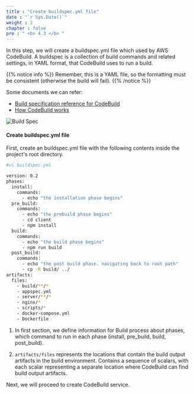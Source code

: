 ```yaml
---
title : "Create buildspec.yml file"
date : "`r Sys.Date()`"
weight : 2
chapter : false
pre : " <b> 4.3 </b> "
---
```

In this step, we will create a buildspec.yml file which used by AWS CodeBuild. A buildspec is a collection of build commands and related settings, in YAML format, that CodeBuild uses to run a build.

{{% notice info %}}
Remember, this is a YAML file, so the formatting must be consistent (otherwise the build will fail).
{{% /notice %}}

Some documents we can refer:
- [Build specification reference for CodeBuild](https://docs.aws.amazon.com/codebuild/latest/userguide/build-spec-ref.html)
- [How CodeBuild works](https://docs.aws.amazon.com/codebuild/latest/userguide/concepts.html#concepts-how-it-works)

![Build Spec](https://tamlv.buzz/aws-workshop/images/tamlv.buzz/aws-workshop/images/4.s3/001-builspec.png)

#### Create **buildspec.yml** file

First, create an buildspec.yml file with the following contents inside the project's root directory.
```bash
#vi buildspec.yml

version: 0.2
phases:
  install:
    commands:
      - echo "the installation phase begins"
  pre_build:
    commands:
      - echo "the prebuild phase begins"
      - cd client
      - npm install
  build:
    commands:
      - echo "the build phase begins"
      - npm run build
  post_build:
    commands:
      - echo "the post build phase. navigating back to root path"
      - cp -R build/ ../
artifacts:
  files:
    - build/**/*
    - appspec.yml
    - server/**/*
    - nginx/*
    - scripts/*
    - docker-compose.yml
    - Dockerfile
```

1. In first section, we define information for Build process about phases, which command to run in each phase (install, pre_build, build, post_build).

2. ``artifacts/files`` represents the locations that contain the build output artifacts in the build environment. Contains a sequence of scalars, with each scalar representing a separate location where CodeBuild can find build output artifacts.

Next, we will proceed to create CodeBuild service.
